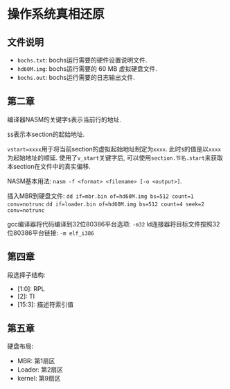 # 操作系统真相还原
## 文件说明
* `bochs.txt`: bochs运行需要的硬件设置说明文件.
* `hd60M.img`: bochs运行需要的 60 MB 虚拟硬盘文件.
* `bochs.out`: bochs运行需要的日志输出文件.

## 第二章

编译器NASM的关键字`$`表示当前行的地址.

`$$`表示本section的起始地址.

`vstart=xxxx`用于将当前section的虚拟起始地址制定为`xxxx`. 此时`$`的值是以`xxxx`为起始地址的顺延. 使用了`v_start`关键字后, 可以使用`section.节名.start`来获取本section在文件中的真实偏移.

NASM基本用法: `nasm -f <format> <filename> [-o <output>]`.

插入MBR到硬盘文件:
`dd if=mbr.bin of=hd60M.img bs=512 count=1 conv=notrunc`
`dd if=loader.bin of=hd60M.img bs=512 count=4 seek=2 conv=notrunc`

gcc编译器将代码编译到32位80386平台选项: `-m32`
ld连接器将目标文件按照32位80386平台链接: `-m elf_i386`

## 第四章
段选择子结构:
* \[1:0\]: RPL
* \[2\]: TI
* \[15:3\]: 描述符索引值

## 第五章
硬盘布局:
* MBR: 第1扇区
* Loader: 第2扇区
* kernel: 第9扇区